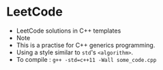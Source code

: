 LeetCode
========

- LeetCode solutions in C++ templates
- Note 
 - This is a practise for C++ generics programming.
 - Using a style similar to `std`'s `<algorithm>`.
 - To compile : `g++ -std=c++11 -Wall some_code.cpp`
